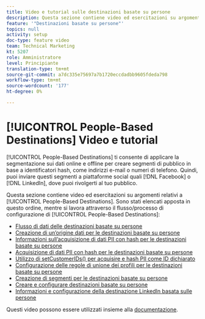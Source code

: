 ```yaml
---
title: Video e tutorial sulle destinazioni basate su persone
description: Questa sezione contiene video ed esercitazioni su argomenti relativi alle destinazioni basate su persone.
feature: '"Destinazioni basate su persone"'
topics: null
activity: setup
doc-type: feature video
team: Technical Marketing
kt: 5207
role: Amministratore
level: Principiante
translation-type: tm+mt
source-git-commit: a7dc335e75697a7b1720eccdadbb9605fdeda798
workflow-type: tm+mt
source-wordcount: '177'
ht-degree: 0%

---
```



# [!UICONTROL People-Based Destinations] Video e tutorial

[!UICONTROL People-Based Destinations] ti consente di applicare la segmentazione sui dati online e offline per creare segmenti di pubblico in base a identificatori hash, come indirizzi e-mail o numeri di telefono. Quindi, puoi inviare questi segmenti a piattaforme social quali [!DNL Facebook] o [!DNL LinkedIn], dove puoi rivolgerti al tuo pubblico.

Questa sezione contiene video ed esercitazioni su argomenti relativi a [!UICONTROL People-Based Destinations]. Sono stati elencati apposta in questo ordine, mentre si lavora attraverso il flusso/processo di configurazione di [!UICONTROL People-Based Destinations]:

* [Flusso di dati delle destinazioni basate su persone](people-based-destinations-data-flow.md)
* [Creazione di un’origine dati per le destinazioni basate su persone](creating-a-data-source-for-people-based-destinations.md)
* [Informazioni sull’acquisizione di dati PII con hash per le destinazioni basate su persone](understanding-hashed-pii-data-ingestion-for-people-based-destinations.md)
* [Acquisizione di dati PII con hash per le destinazioni basate su persone](ingesting-hashed-pii-for-people-based-destinations.md)
* [Utilizzo di setCustomerIDs() per acquisire e hash PII come ID dichiarato](using-setcustomerids-to-ingest-and-hash-pii-as-a-declared-id.md)
* [Configurazione delle regole di unione dei profili per le destinazioni basate su persone](configuring-profile-merge-rules-for-people-based-destinations.md)
* [Creazione di segmenti per le destinazioni basate su persone](creating-segments-for-people-based-destinations.md)
* [Creare e configurare destinazioni basate su persone](create-and-configure-people-based-destinations.md)
* [Informazioni e configurazione della destinazione LinkedIn basata sulle persone](understanding-and-configuring-the-linkedin-pbd.md)

Questi video possono essere utilizzati insieme alla [documentazione](https://docs.adobe.com/content/help/en/audience-manager/user-guide/features/destinations/people-based/people-based-destinations-overview.html).
